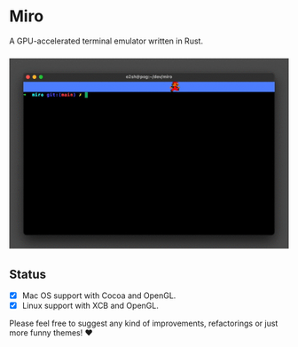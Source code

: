 # Miro

A GPU-accelerated terminal emulator written in Rust.

<h3 align="center"><img src="resources/miro.gif"></h3>


## Status

- [x] Mac OS support with Cocoa and OpenGL.
- [x] Linux support with XCB and OpenGL.

Please feel free to suggest any kind of improvements, refactorings or just more funny themes! ❤️
